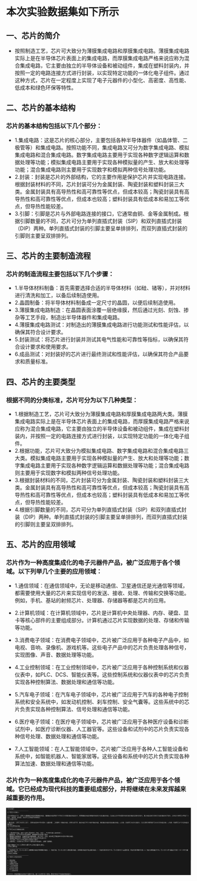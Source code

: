 # 本次实验数据集如下所示
## 一、芯片的简介

* 按照制造工艺，芯片可大致分为薄膜集成电路和厚膜集成电路。薄膜集成电路实际上是在半导体芯片表面上的集成电路，而厚膜集成电路严格来说应称为混合集成电路，它主要由独立的半导体设备和被动组件，集成在塑料封装内，并按照一定的电路连接方式进行封装，以实现特定功能的一体化电子组件。通过这种方式，芯片在一定程度上实现了电子元器件的小型化、高密度、高性能、低成本和绿色环保等特性。
## 二、芯片的基本结构

### 芯片的基本结构包括以下几个部分：

* 1.集成电路：这是芯片的核心部分，主要包括各种半导体器件（如晶体管、二极管等）和集成电路。按照功能不同，集成电路又可分为数字集成电路、模拟集成电路和混合集成电路。数字集成电路主要用于实现各种数字逻辑运算和数据处理等功能；模拟集成电路主要用于实现各种模拟量的产生、放大和处理等功能；混合集成电路则主要用于实现数字和模拟两种信号处理功能。
* 2.封装：封装是芯片的外部结构，它的主要作用是保护芯片并实现电路连接。根据封装材料的不同，芯片封装可分为金属封装、陶瓷封装和塑料封装三大类。金属封装具有高导热性和高可靠性等优点，但成本较高；陶瓷封装具有高导热性和高可靠性等优点，但成本也较高；塑料封装具有低成本和易加工等优点，但导热性能较差。
* 3.引脚：引脚是芯片与外部电路连接的接口，它通常由铜、金等金属制成。根据引脚数量的不同，芯片可分为单列直插式封装（SIP）和双列直插式封装（DIP）两种。单列直插式封装的引脚主要呈单排排列，而双列直插式封装的引脚则主要呈双排排列。
## 三、芯片的主要制造流程

### 芯片的制造流程主要包括以下几个步骤：

*  1.半导体材料制备：首先需要选择合适的半导体材料（如硅、锗等），并对材料进行清洗和加工，以备后续制造使用。
*  2.晶圆制备：将半导体材料制备成一定尺寸的晶圆，以便后续制造使用。
*  3.薄膜集成电路制造：在晶圆表面涂覆一层绝缘膜，然后通过光刻、刻蚀、掺杂等工艺手段，制造出半导体器件和集成电路。
*  4.薄膜集成电路测试：对制造出的薄膜集成电路进行功能测试和性能评估，以确保其符合设计要求。
*  5.封装测试：将芯片进行封装并测试其电气性能和可靠性等指标，以确保其符合设计要求和使用要求。
*  6.成品测试：对封装好的芯片进行最终测试和性能评估，以确保其符合产品要求和质量标准。

## 四、芯片的主要类型

### 根据不同的分类标准，芯片可分为以下几种类型：

* 1.根据制造工艺，芯片可大致分为薄膜集成电路和厚膜集成电路两大类。薄膜集成电路实际上是在半导体芯片表面上的集成电路，而厚膜集成电路严格来说应称为混合集成电路，它主要由独立的半导体设备和被动组件，集成在塑料封装内，并按照一定的电路连接方式进行封装，以实现特定功能的一体化电子组件。
* 2.根据功能，芯片可大致分为模拟集成电路、数字集成电路和混合集成电路三大类。模拟集成电路主要用于实现各种模拟量的产生、放大和处理等功能；数字集成电路主要用于实现各种数字逻辑运算和数据处理等功能；混合集成电路则主要用于实现数字和模拟两种信号处理功能。
* 3.根据封装材料的不同，芯片封装可分为金属封装、陶瓷封装和塑料封装三大类。金属封装具有高导热性和高可靠性等优点，但成本较高；陶瓷封装具有高导热性和高可靠性等优点，但成本也较高；塑料封装具有低成本和易加工等优点，但导热性能较差。
* 4.根据引脚数量的不同，芯片可分为单列直插式封装（SIP）和双列直插式封装（DIP）两种。单列直插式封装的引脚主要呈单排排列，而双列直插式封装的引脚则主要呈双排排列。

## 五、芯片的应用领域

### 芯片作为一种高度集成化的电子元器件产品，被广泛应用于各个领域。以下列举几个主要的应用领域：

* 1.通信领域：在通信领域中，无论是移动通信、卫星通信还是光通信等领域，都需要使用大量的芯片来实现信号的发送、接收、处理、传输和交换等功能。例如，手机、基站的射频芯片、处理器、存储器等都是芯片的应用。

* 2.计算机领域：在计算机领域中，芯片是计算机中央处理器、内存、硬盘、显卡等核心部件的主要组成部分。计算机通过芯片实现数据的处理、存储和传输等功能。

* 3.消费电子领域：在消费电子领域中，芯片被广泛应用于各种电子产品中，如电视、音响、录像机、游戏机等。这些电子产品中的芯片负责处理各种信号，实现图像、声音、数据处理等功能。

* 4.工业控制领域：在工业控制领域中，芯片被广泛应用于各种控制系统和仪器仪表中，如PLC、DCS、智能仪表等。这些控制系统和仪器仪表中的芯片负责实现各种控制算法、数据处理和通信等功能。

* 5.汽车电子领域：在汽车电子领域中，芯片被广泛应用于汽车的各种电子控制系统和安全系统中，如发动机控制、刹车控制、安全气囊等。这些系统中的芯片负责实现各种控制算法、信号处理和通信等功能。

* 6.医疗电子领域：在医疗电子领域中，芯片被广泛应用于各种医疗设备和诊断试剂中，如医疗诊断仪器、人工器官等。这些设备和试剂中的芯片负责实现各种信号处理、数据处理和通信等功能。

* 7.人工智能领域：在人工智能领域中，芯片被广泛应用于各种人工智能设备和系统中，如智能机器人、智能家居等。这些设备和系统中的芯片负责实现各种算法加速、数据处理和通信等功能。

### 芯片作为一种高度集成化的电子元器件产品，被广泛应用于各个领域。它已经成为现代科技的重要组成部分，并将继续在未来发挥越来越重要的作用。


![alt text](img/image1.png)

